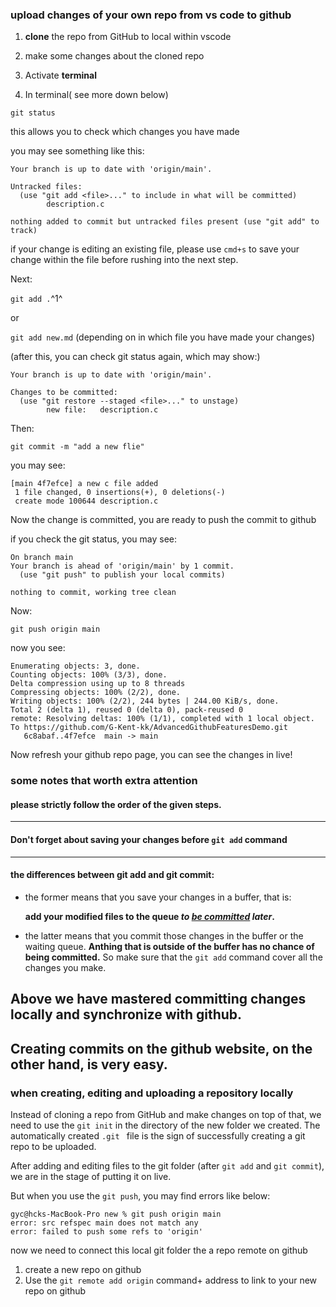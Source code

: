 ### upload changes of your own repo from vs code to github

1. **clone** the repo from GitHub to local within vscode
2. make some changes about the cloned repo
3. Activate **terminal**

4. In terminal( see more down below)

`git status`

this allows you to check which changes you have made

you may see something like this:

```On branch main
Your branch is up to date with 'origin/main'.

Untracked files:
  (use "git add <file>..." to include in what will be committed)
        description.c

nothing added to commit but untracked files present (use "git add" to track)
```

if your change is editing an existing file, please use `cmd+s` to save your change within the file before rushing into the next step.

Next:

`git add .`^1^

[^1]:`.`means every single file in the present repo, including the original ones that you clone from GitHub, and the new files if you have created one of those.

or

`git add new.md` (depending on in which file you have made your changes)

(after this, you can check git status again, which may show:)

```On branch main
Your branch is up to date with 'origin/main'.

Changes to be committed:
  (use "git restore --staged <file>..." to unstage)
        new file:   description.c
```

Then:

`git commit -m "add a new flie"`

you may see:

```[main 4f7efce] a new c file added
[main 4f7efce] a new c file added
 1 file changed, 0 insertions(+), 0 deletions(-)
 create mode 100644 description.c
```

Now the change is committed, you are ready to push the commit to github

if you check the git status, you  may see:

```
On branch main
Your branch is ahead of 'origin/main' by 1 commit.
  (use "git push" to publish your local commits)

nothing to commit, working tree clean
```

Now:

`git push origin main`

now you see:

```
Enumerating objects: 3, done.
Counting objects: 100% (3/3), done.
Delta compression using up to 8 threads
Compressing objects: 100% (2/2), done.
Writing objects: 100% (2/2), 244 bytes | 244.00 KiB/s, done.
Total 2 (delta 1), reused 0 (delta 0), pack-reused 0
remote: Resolving deltas: 100% (1/1), completed with 1 local object.
To https://github.com/G-Kent-kk/AdvancedGithubFeaturesDemo.git
   6c8abaf..4f7efce  main -> main
```

Now refresh your github repo page, you can see the changes in live!



### some notes that worth extra attention

#### please strictly follow the order of the given steps.

---

#### Don't forget about saving your changes before `git add` command

---

#### the differences between git add and git commit:

- the former means that you save your changes in a buffer, that is:

  **add your modified files to the queue *to <u>be committed</u> later*.**

- the latter means that you commit those changes in the buffer or the waiting queue. **Anthing that is outside of the buffer has no chance of being committed.** So make sure that the  `git add` command cover all the changes you make.



## Above we have mastered committing changes locally and synchronize with github. 

## Creating commits on the github website, on the other hand, is very easy.



### when creating, editing and uploading a repository locally 

Instead of cloning a repo from GitHub and make changes on top of that, we need to use the `git init` in the directory of the new folder we created. The automatically created `.git ` file is the sign of successfully creating a git repo to be uploaded.

After adding and editing files to the git folder (after `git add` and  `git commit`), we are in the stage of putting it on live.

But when you use the `git push`, you may find errors like below:

```
gyc@hcks-MacBook-Pro new % git push origin main
error: src refspec main does not match any
error: failed to push some refs to 'origin'
```

now we need to connect this local git folder the a repo remote on github

1. create a new repo on github
2. Use the `git remote add origin` command+ address to link to your new repo on github













